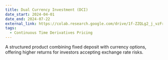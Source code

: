 ```yaml
---
title: Dual Currency Investment (DCI)
date_start: 2024-04-01
date_end: 2024-07-22
external_link: https://colab.research.google.com/drive/1f-ZZQLg2_j_vzFrK3wnkal8fYNMrwu6t?usp=sharing
tags:
  - Continuous Time Derivatives Pricing
---
```


A structured product combining fixed deposit with currency options, offering higher returns for investors accepting exchange rate risks.

<!--more-->
